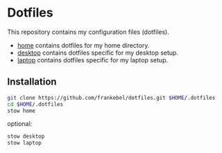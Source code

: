 # Dotfiles

This repository contains my configuration files (dotfiles).

* [home](home) contains dotfiles for my home directory.
* [desktop](desktop) contains dotfiles specific for my desktop setup.
* [laptop](laptop) contains dotfiles specific for my laptop setup.

## Installation

```sh
git clone https://github.com/frankebel/dotfiles.git $HOME/.dotfiles
cd $HOME/.dotfiles
stow home
```

optional:

```sh
stow desktop
stow laptop
```
